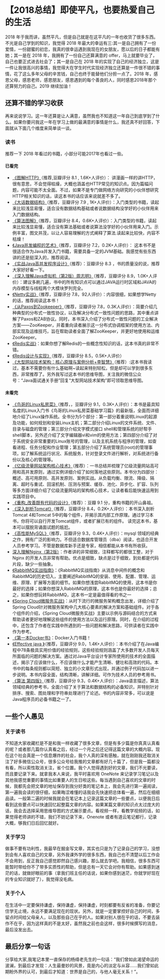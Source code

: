 # 【2018总结】即使平凡，也要热爱自己的生活

2018 年于我而讲，虽然平凡，但是自己就是在这平凡的一年也收货了很多东西。不光是自己学到的知识，我觉得 2018 年最大的幸运有三:其一是自己拥有了一份爱情，一份甜蜜的初恋，我真的很幸运遇到我现在的女朋友，愿以后的日子都能有她；其一是在 2018 年，我拥有了一份自己还算满意的 offer，马上就要毕业了，自己也要正式进去社会了；其一是自己在 2018 年的实现了自己的经济独立，这是一件让我很高兴的事情，我觉得大在学生时代实现经济独立还算是一件很不错的事情，花了这么多年父母的辛苦钱，自己也终于能替他们分担一点了。2018 年，感恩父母，感恩老师，感恩朋友，感恩遇到的每个善良的人，同时感恩2018年那个还算努力的自己。2019 继续加油！

## 还算不错的学习收获

再来说说学习。这一年还算是让人满意，虽然我也不知道这一年自己到底学到了什么。如果你要问我这一年在学习上做的最满意的事情是什么，我还真不好回答，下面就从下面几个维度来简单谈一谈。


### 读书

推荐一下 2018 年看过的书籍，小部分可能2017年也看过一些。

#### 已看完

- [《图解HTTP》](https://book.douban.com/subject/25863515/)（推荐,豆瓣评分 8.1 , 1.6K+人评价）： 讲漫画一样的讲HTTP，很有意思，不会觉得枯燥，大概也涵盖也HTTP常见的知识点。因为篇幅问题，内容可能不太全面。不过，如果不是专门做网络方向研究的小伙伴想研究HTTP相关知识的话，读这本书的话应该来说就差不多了。
- [《大话数据结构》](https://book.douban.com/subject/6424904/)（推荐，豆瓣评分 7.9 , 1K+人评价）：入门类型的书籍，读起来比较浅显易懂，适合没有数据结构基础或者说数据结构没学好的小伙伴用来入门数据结构。
- [《算法图解》](https://book.douban.com/subject/26979890/)（推荐，豆瓣评分 8.4，0.6K+人评价）：入门类型的书籍，读起来比较浅显易懂，适合没有算法基础或者说算法没学好的小伙伴用来入门。示例丰富，图文并茂，以让人容易理解的方式阐释了算法.读起来比较快，内容不枯燥！
- [《Java并发编程的艺术》](https://book.douban.com/subject/26591326/)（推荐，豆瓣评分 7.2，0.2K+人评价）： 这本书不是很适合作为Java并发入门书籍，需要具备一定的JVM基础。我感觉有些东西讲的还是挺深入的，推荐阅读。
- [《实战Java高并发程序设计》](https://book.douban.com/subject/26663605/)（推荐）：豆瓣评分 8.3 ，书的质量没的说，推荐大家好好看一下。
-  [《深入理解Java虚拟机（第2版）周志明》](https://book.douban.com/subject/24722612/)（推荐，豆瓣评分 8.9，1.0K+人评价）：建议多刷几遍，书中的所有知识点可以通过JAVA运行时区域和JAVA的内存模型与线程两个大模块罗列完全。 
- [《Netty实战》](https://book.douban.com/subject/27038538/)（推荐，豆瓣评分 7.8，92人评价）：内容很细，如果想学Netty的话，推荐阅读这本书！
- [《从Paxos到Zookeeper》](https://book.douban.com/subject/26292004/)（推荐，豆瓣评分 7.8，0.3K人评价）：简要介绍几种典型的分布式一致性协议，以及解决分布式一致性问题的思路，其中重点讲解了Paxos和ZAB协议。同时，本书深入介绍了分布式一致性问题的工业解决方案——ZooKeeper，并着重向读者展示这一分布式协调框架的使用方法、内部实现及运维技巧，旨在帮助读者全面了解ZooKeeper，并更好地使用和运维ZooKeeper。
- [《Redis实战》](https://book.douban.com/subject/26612779/)：如果你想了解Redis的一些概念性知识的话，这本书真的非常不错。
- [《Redis设计与实现》](https://book.douban.com/subject/25900156/)（推荐，豆瓣评分 8.5，0.5K+人评价）
-  [《大型网站技术架构：核心原理与案例分析+李智慧》](https://book.douban.com/subject/25723064/)（推荐）:这本书我读过，基本不需要你有什么基础啊~读起来特别轻松，但是却可以学到很多东西，非常推荐了。另外我写过这本书的思维导图，关注我的微信公众号：“Java面试通关手册”回复“大型网站技术架构”即可领取思维导图。


#### 未看完


- [《鸟哥的Linux私房菜》](https://book.douban.com/subject/4889838/)（推荐，，豆瓣评分 9.1，0.3K+人评价）：本书是最具知名度的Linux入门书《鸟哥的Linux私房菜基础学习篇》的最新版，全面而详细地介绍了Linux操作系统。全书分为5个部分：第一部分着重说明Linux的起源及功能，如何规划和安装Linux主机；第二部分介绍Linux的文件系统、文件、目录与磁盘的管理；第三部分介绍文字模式接口 shell和管理系统的好帮手shell脚本，另外还介绍了文字编辑器vi和vim的使用方法；第四部分介绍了对于系统安全非常重要的Linux账号的管理，以及主机系统与程序的管理，如查看进程、任务分配和作业管理；第五部分介绍了系统管理员(root)的管理事项，如了解系统运行状况、系统服务，针对登录文件进行解析，对系统进行备份以及核心的管理等。
- [《亿级流量网站架构核心技术》](https://book.douban.com/subject/26999243/)（推荐）：一书总结并梳理了亿级流量网站高可用和高并发原则，通过实例详细介绍了如何落地这些原则。本书分为四部分：概述、高可用原则、高并发原则、案例实战。从负载均衡、限流、降级、隔离、超时与重试、回滚机制、压测与预案、缓存、池化、异步化、扩容、队列等多方面详细介绍了亿级流量网站的架构核心技术，让读者看后能快速运用到实践项目中。
- [《重构_改善既有代码的设计》](https://book.douban.com/subject/4262627/)（推荐）：豆瓣 9.1 分，重构书籍的开山鼻祖。
- [《深入剖析Tomcat》](https://book.douban.com/subject/10426640/)（推荐，豆瓣评分 8.4，0.2K+人评价）：本书深入剖析Tomcat 4和Tomcat 5中的每个组件，并揭示其内部工作原理。通过学习本书，你将可以自行开发Tomcat组件，或者扩展已有的组件。 读完这本书，基本可以摆脱背诵面试题的尴尬。
- [《高性能MySQL》](https://book.douban.com/subject/23008813/)（推荐，豆瓣评分 9.3，0.4K+人评价）：mysql 领域的经典之作，拥有广泛的影响力。不但适合数据库管理员（dba）阅读，也适合开发人员参考学习。不管是数据库新手还是专家，相信都能从本书有所收获。
- [深入理解Nginx（第2版）](https://book.douban.com/subject/26745255/)：作者讲的非常细致，注释都写的都很工整，对于 Nginx 的开发人员非常有帮助。优点是细致，缺点是过于细致，到处都是代码片段，缺少一些抽象。
- [《RabbitMQ实战指南》](https://book.douban.com/subject/27591386/)：《RabbitMQ实战指南》从消息中间件的概念和RabbitMQ的历史切入，主要阐述RabbitMQ的安装、使用、配置、管理、运维、原理、扩展等方面的细节。如果你想浅尝RabbitMQ的使用，这本书是你最好的选择；如果你想深入RabbitMQ的原理，这本书也是你最好的选择；总之，如果你想玩转RabbitMQ，这本书一定是最值得看的书之一
- [《Spring Cloud微服务实战》](https://book.douban.com/subject/27025912/)：从时下流行的微服务架构概念出发，详细介绍了Spring Cloud针对微服务架构中几大核心要素的解决方案和基础组件。对于各个组件的介绍，《Spring Cloud微服务实战》主要以示例与源码结合的方式来帮助读者更好地理解这些组件的使用方法以及运行原理。同时，在介绍的过程中，还包含了作者在实践中所遇到的一些问题和解决思路，可供读者在实践中作为参考。
- [《第一本Docker书》](https://book.douban.com/subject/26780404/)：Docker入门书籍！
- [《Effective java 》](https://book.douban.com/subject/3360807/)（推荐，豆瓣评分 9.0，1.4K+人评价）：本书介绍了在Java编程中78条极具实用价值的经验规则，这些经验规则涵盖了大多数开发人员每天所面临的问题的解决方案。通过对Java平台设计专家所使用的技术的全面描述，揭示了应该做什么，不应该做什么才能产生清晰、健壮和高效的代码。本书中的每条规则都以简短、独立的小文章形式出现，并通过例子代码加以进一步说明。本书内容全面，结构清晰，讲解详细。可作为技术人员的参考用书。
- [《算法 第四版》](https://book.douban.com/subject/10432347/)（推荐，豆瓣评分 9.3，0.4K+人评价）：Java语言描述，算法领域经典的参考书，全面介绍了关于算法和数据结构的必备知识，并特别针对排序、搜索、图处理和字符串处理进行了论述。书的内容非常多，可以说是Java程序员的必备书籍之一了。

## 一些个人愚见

### 关于读书

不知道大家收藏栏是不是和我一样收藏了很多文章，但是有多少篇是你真真认真看的呢？或者那几篇你认真看之后，经过一个月之后还记得这篇文章的大概内容。现在这个社会真是一个信息爆炸的社会，我个人真的深有感触，就在刚刚我还取消关注了好多微信公众号，很多公众号给我推的文章都有好几十篇了，但是我一篇都没有看，所以索性取消关注，省个位置。我个人觉得遇到好的文章，我们不光要读，而且要记录下来。就拿我本人来说，我平时喜欢用 OneNote 来记录学习笔记以及其他我感觉重要的事情比如重要人的生日啦这些。每当遇到自己喜欢的文章的时候，我都先会把文章的地址保存到我分好类的笔记本上，我会先进行第一遍阅读，第一遍我会读的很仔细，如果晦涩难懂的话我会先快速把总体看一遍，然后在细细品读。一般第二遍的时候我就会在笔记本上记录这篇文章的一些要点，以便我日后看到这些要点可以快速回忆起整篇文章的内容。如果某篇文章的知识点太过庞大的话，我会去选择采用思维导图的方式展示要点。看视频一样，看教学视频的话，如果觉得老师讲的不错，我们不妨记录下来，Onenote 或者有道云笔记都行，记录大概，够我们日后回忆就好。

### 关于学习

做事不要有功利性，我最早在掘金写文章，其实也只是为了记录自己的学习，没想到会有人喜欢自己的文章，另外我课外学的很多东西，我自己也不清楚以后工作会不会用到，反正我自己感觉即然自己感兴趣，那么就去学吧。我相信，很多东西可能暂时带给你不了带多实质性的帮助，但是总有一天它会对你有帮助。如果感到迷茫的话，就做好眼前的事（拿我们班主任的话说，如果你感到迷茫，你就学好现在的专业知识就好了），我觉得没毛病。

### 关于个人

在生活中一定要保持谦虚，保持谦虚，保持谦虚，时刻都要有反省的准备，你要记住学无止境，永远不要满足现在的现状。另外，就是一定要掌控好自己的时间，多留点时间给父母亲人，以及那些自己在乎的人。如果对别人很在乎的话，不要去装作不在乎，因为这样真的不是太好，虽然我之前也会这样，很多时候撰写的消息，最后没发出去。

## 最后分享一句话

分享给大家,我笔记本里一直保存的杨绛老先生的一句话：“我们曾如此渴望命运的波澜，到最后才发现：人生最曼妙的风景，竟是内心的淡定与从容……我们曾如此期盼外界的认可，到最后才知道：世界是自己的，与他人毫无关系！”。
